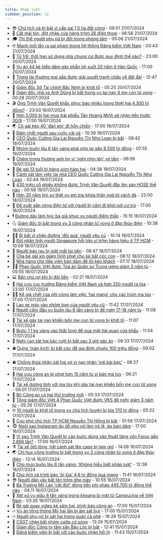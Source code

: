 ```yaml
---
title: Pháp luật
sidebar_position: 12
---
```


<!-- vnexpress-phap-luat:START -->
- 😎 [Chủ tịch xã bị bắt vì cấp sai 1,5 ha đất công](https://vnexpress.net/chu-tich-xa-bi-bat-vi-cap-sai-1-5-ha-dat-cong-4772562.html) - 08:51 21/07/2024
- 🥰 [Cắt mái tôn, đột nhập cửa hàng trộm 26 điện thoại](https://vnexpress.net/cat-mai-ton-dot-nhap-cua-hang-trom-26-dien-thoai-4772573.html) - 06:56 21/07/2024
- 🎓 [Thi thể người phụ nữ bị đốt trong phòng tắm](https://vnexpress.net/thi-the-nguoi-phu-nu-bi-dot-trong-phong-tam-4772558.html) - 05:06 21/07/2024
- 🤓 [Manh mối lần ra sai phạm trong hệ thống Đăng kiểm Việt Nam](https://vnexpress.net/manh-moi-lan-ra-sai-pham-trong-he-thong-dang-kiem-viet-nam-4772513.html) - 03:43 21/07/2024
- 🎊 [Từ 1/8, thời hạn sử dụng nhà chung cư được quy định thế nào?](https://vnexpress.net/tu-1-8-thoi-han-su-dung-nha-chung-cu-duoc-quy-dinh-the-nao-4772202.html) - 23:00 20/07/2024
- 🙉 [Vụ án 44 kẻ hiếp dâm gây phẫn nộ suốt 20 năm ở Hàn Quốc](https://vnexpress.net/vu-an-44-ke-hiep-dam-thieu-nu-gay-phan-no-suot-20-nam-4772194.html) - 17:00 20/07/2024
- 🤡 [Trọng tài thương mại sắp được giải quyết tranh chấp về đất đai](https://vnexpress.net/trong-tai-thuong-mai-sap-duoc-giai-quyet-tranh-chap-ve-dat-dai-4772442.html) - 12:47 20/07/2024
- 🗽 [Giám đốc Sở Tài chính Bắc Ninh bị khởi tố](https://vnexpress.net/giam-doc-so-tai-chinh-bac-ninh-bi-khoi-to-4772350.html) - 05:20 20/07/2024
- 🌋 [Giám đốc nhà xe Anh Dũng bị bắt trong vụ tai nạn 4 mẹ con tử vong](https://vnexpress.net/giam-doc-nha-xe-anh-dung-bi-bat-trong-vu-tai-nan-4-me-con-tu-vong-4772253.html) - 00:28 20/07/2024
- 🎬 [Ông Trịnh Văn Quyết khắc phục bao nhiêu trong thiệt hại 4.300 tỷ đồng?](https://vnexpress.net/ong-trinh-van-quyet-khac-phuc-bao-nhieu-trong-thiet-hai-4-300-ty-dong-4771996.html) - 23:00 19/07/2024
- 💯 [Hơn 5.000 bị hại mua trái phiếu Tân Hoàng Minh sẽ nhận tiền trước 30/9](https://vnexpress.net/hon-6-600-bi-hai-mua-trai-phieu-tan-hoang-minh-se-nhan-lai-tien-trong-thang-9-4770662.html) - 17:00 19/07/2024
- 🌏 [Cô gái kéo 40 &#39;đàn em&#39; đi hỗn chiến](https://vnexpress.net/co-gai-keo-40-dan-em-di-hon-chien-4772214.html) - 17:00 19/07/2024
- 🌊 [Đâm chết người sau cuộc cãi vã](https://vnexpress.net/an-mang-don-duong-lam-dong-4772187.html) - 10:39 19/07/2024
- 💂 [CEO Quốc Cường Gia Lai Nguyễn Thị Như Loan bị bắt](https://vnexpress.net/ba-nguyen-nhu-loan-bi-bat-4772045.html) - 08:42 19/07/2024
- 🎡 [Nhóm buôn lậu 6 tấn vàng phải nộp lại gần 8.500 tỷ đồng](https://vnexpress.net/nhom-buon-lau-6-tan-vang-phai-nop-lai-gan-8-500-ty-dong-4772087.html) - 07:55 19/07/2024
- 🫶 [Chém trọng thương anh họ vì &#39;nghi nhìn lén&#39; vợ tắm](https://vnexpress.net/chem-trong-thuong-anh-ho-vi-nghi-nhin-len-vo-tam-4772063.html) - 06:59 19/07/2024
- 🐲 [Bé gái 13 tuổi bị hàng xóm hãm hại](https://vnexpress.net/be-gai-13-tuoi-bi-hang-xom-ham-hai-4771896.html) - 04:38 19/07/2024
- 🚀 [Cảnh sát làm việc tại nhà CEO Quốc Cường Gia Lai Nguyễn Thị Như Loan](https://vnexpress.net/canh-sat-lam-viec-tai-nha-ceo-quoc-cuong-gia-lai-nguyen-thi-nhu-loan-4771806.html) - 02:44 19/07/2024
- 🎊 [430 triệu cổ phiếu khống được Trịnh Văn Quyết đẩy lên sàn HOSE thế nào](https://vnexpress.net/430-trieu-co-phieu-khong-duoc-trinh-van-quyet-day-len-san-hose-the-nao-4770573.html) - 00:58 19/07/2024
- 🤗 [Hơn 30 năm tìm sự thật vụ em trai khỏa thân ngã từ vách đá](https://vnexpress.net/hon-30-nam-truy-tim-su-that-vu-em-trai-nga-tu-vach-da-4771752.html) - 22:00 18/07/2024
- 🗽 [Đề xuất gắn vòng điện tử với người bị cấm đi khỏi nơi cư trú](https://vnexpress.net/de-xuat-gan-vong-dien-tu-voi-nguoi-bi-cam-di-khoi-noi-cu-tru-4771822.html) - 17:00 18/07/2024
- 🕴 [Đường dây làm học bạ giả phục vụ người điểm thấp](https://vnexpress.net/duong-day-lam-hoc-ba-gia-phuc-vu-nguoi-diem-thap-4771816.html) - 15:15 18/07/2024
- 🌜 [Giám đốc bị bắt trong vụ 3 công nhân tử vong ở đập thủy điện](https://vnexpress.net/giam-doc-bi-bat-trong-vu-3-cong-nhan-tu-vong-o-dap-thuy-dien-4771748.html) - 10:38 18/07/2024
- 🧑‍🏫 [Bị bắt vì chặn đường &#39;đòi quà&#39; người yêu cũ](https://vnexpress.net/bi-bat-vi-chan-duong-doi-qua-nguoi-yeu-cu-4771733.html) - 10:14 18/07/2024
- 🦩 [Đôi nhân tình người Singapore hối hận vì trộm hàng hiệu ở TP HCM](https://vnexpress.net/doi-nhan-tinh-nguoi-singapore-hoi-han-vi-trom-hang-hieu-o-tp-hcm-4771685.html) - 10:09 18/07/2024
- 💼 [Người bán rau bị giật mất túi tiền](https://video.vnexpress.net/nguoi-ban-rau-bi-giat-mat-tui-tien-4771582.html) - 08:47 18/07/2024
- 💫 [Cha bé gái xin giảm hình phạt cho kẻ bắt cóc con](https://vnexpress.net/cha-be-gai-xin-giam-hinh-phat-cho-ke-bat-coc-con-4771428.html) - 08:12 18/07/2024
- 🦅 [Nhà hàng cho tiếp viên bán dâm để lôi kéo khách](https://vnexpress.net/nha-hang-cho-tiep-vien-ban-dam-de-loi-keo-khach-4771600.html) - 07:17 18/07/2024
- 🧑‍💻 [Phan Quốc Việt được Tòa án Quân sự Trung ương giảm 3 năm tù](https://vnexpress.net/phan-quoc-viet-duoc-toa-an-quan-su-trung-uong-giam-3-nam-tu-4771405.html) - 05:55 18/07/2024
- 💻 [Bắn chủ nợ khi bị đòi tiền](https://vnexpress.net/ban-chu-no-khi-bi-doi-tien-4771434.html) - 02:21 18/07/2024
- 🤠 [Hai cựu cục trưởng Đăng kiểm Việt Nam và hơn 250 người ra tòa](https://vnexpress.net/hai-cuu-cuc-truong-dang-kiem-viet-nam-va-hon-250-nguoi-ra-toa-4770300-tong-thuat.html) - 23:00 17/07/2024
- 🧑‍🏫 [Kế giả chết của phi công làm việc &#39;hai mang&#39; cho các trùm ma túy](https://vnexpress.net/ke-gia-chet-cua-phi-cong-lam-viec-cho-trum-ma-tuy-4771301.html) - 17:00 17/07/2024
- 🌈 [Lao xe máy vào nhóm bạn của người yêu cũ](https://vnexpress.net/lao-xe-may-vao-nhom-ban-cua-nguoi-yeu-cu-4771328.html) - 11:42 17/07/2024
- 🌮 [Người cầm đầu vụ buôn lậu 6 tấn vàng bị đề nghị 17-18 năm tù](https://vnexpress.net/nguoi-cam-dau-vu-buon-lau-6-tan-vang-bi-de-nghi-17-18-nam-tu-4771284.html) - 11:08 17/07/2024
- 🐲 [Tài xế gây tai nạn khiến bốn mẹ con tử vong bị khởi tố](https://vnexpress.net/tai-xe-gay-tai-nan-khien-bon-me-con-tu-vong-bi-khoi-to-4771310.html) - 11:07 17/07/2024
- 🧰 [Buộc 1,1 kg vàng vào thắt lưng để qua mặt hải quan cửa khẩu](https://vnexpress.net/buoc-1-1-kg-vang-vao-that-lung-de-qua-mat-hai-quan-cua-khau-4771302.html) - 11:04 17/07/2024
- 💄 [Nghi can sát hại bác ruột bị bắt sau 3 giờ gây án](https://vnexpress.net/nghi-can-sat-hai-bac-ruot-bi-bat-sau-3-gio-gay-an-4771257.html) - 09:33 17/07/2024
- ⛽️ [Dựng &#39;màn kịch&#39; bị bắt cóc để gia đình chuộc 100 triệu đồng](https://vnexpress.net/dung-man-kich-bi-bat-coc-de-gia-dinh-chuoc-100-trieu-dong-4771180.html) - 09:02 17/07/2024
- ⛽️ [Chồng thừa nhận sát hại vợ vì nạn nhân &#39;mê bài bạc&#39;](https://vnexpress.net/chong-thua-nhan-sat-hai-vo-vi-nan-nhan-me-bai-bac-4771181.html) - 08:27 17/07/2024
- 💂 [Hai cựu công an bị phạt hơn 15 năm tù vì bán ma túy](https://vnexpress.net/hai-cuu-cong-an-bi-phat-hon-15-nam-tu-vi-ban-ma-tuy-4771115.html) - 06:21 17/07/2024
- 🤔 [Tài xế dương tính với ma túy khi gây tai nạn khiến bốn mẹ con tử vong](https://vnexpress.net/tai-xe-duong-tinh-voi-ma-tuy-khi-gay-tai-nan-khien-bon-me-con-tu-vong-4771112.html) - 06:01 17/07/2024
- 🧐 [Bộ Công an có hai thứ trưởng mới](https://vnexpress.net/bo-cong-an-co-hai-thu-truong-moi-4771101.html) - 05:33 17/07/2024
- 🎃 [Tổng giám đốc Việt Á Phan Quốc Việt được VKS đề nghị giảm 3 năm tù](https://vnexpress.net/bon-cuu-si-quan-quan-y-xin-giam-hinh-phat-trong-vu-an-lien-quan-viet-a-4770998.html) - 05:26 17/07/2024
- 🤓 [10 người bị khởi tố trong vụ chủ tịch huyện bị lừa 170 tỷ đồng](https://vnexpress.net/10-nguoi-bi-khoi-to-trong-vu-chu-tich-huyen-bi-lua-170-ty-dong-4771035.html) - 05:22 17/07/2024
- 💃 [Cựu phó chủ tịch TP HCM Nguyễn Thị Hồng bị bắt](https://vnexpress.net/cuu-pho-chu-tich-tp-hcm-nguyen-thi-hong-bi-bat-4770952.html) - 01:56 17/07/2024
- 🐵 [Ngôi sao Instagram dụ dỗ phụ nữ làm nô lệ, ép bán dâm](https://vnexpress.net/ngoi-sao-instagram-du-do-phu-nu-lam-no-le-ep-ban-dam-4770831.html) - 17:00 16/07/2024
- 🤖 [Vì sao Trịnh Văn Quyết bị cáo buộc dùng xảo thuật tăng vốn Faros gấp 2.866 lần?](https://vnexpress.net/vi-sao-trinh-van-quyet-bi-cao-buoc-dung-xao-thuat-tang-von-faros-gap-2-866-lan-4769229.html) - 17:00 16/07/2024
- ⚗️ [Tài xế ôtô tông, hất cảnh sát lên capo bị tạm giữ](https://vnexpress.net/tai-xe-oto-tong-hat-canh-sat-len-capo-bi-tam-giu-4770855.html) - 14:08 16/07/2024
- 🌏 [Chỉ huy công trường bị bắt trong vụ 3 công nhân tử vong ở đập thủy điện](https://vnexpress.net/chi-huy-cong-truong-bi-bat-trong-vu-3-cong-nhan-tu-vong-o-dap-thuy-dien-4770851.html) - 13:14 16/07/2024
- 🦆 [Chủ mưu buôn lậu 6 tấn vàng: &#39;Không hiểu biết pháp luật&#39;](https://vnexpress.net/chu-muu-buon-lau-6-tan-vang-khong-hieu-biet-phap-luat-4770821.html) - 12:38 16/07/2024
- 🐎 [Chủ tịch xã trình báo &#39;bị lừa&#39; 4,6 tỷ đồng qua mạng](https://vnexpress.net/chu-tich-xa-trinh-bao-bi-lua-4-6-ty-dong-qua-mang-4770822.html) - 11:41 16/07/2024
- 😎 [Người dân vây bắt tên trộm ghe máy](https://vnexpress.net/nguoi-dan-vay-bat-ten-trom-ghe-may-4770796.html) - 10:55 16/07/2024
- 💪 [Bà Trương Mỹ Lan &#39;cắt đứt&#39; dòng tiền phi pháp 445.700 tỷ đồng thế nào](https://vnexpress.net/ba-truong-my-lan-cat-dut-dong-tien-phi-phap-445-700-ty-dong-the-nao-4770332.html) - 04:11 16/07/2024
- 🤡 [Xét xử vụ giấu 6 tấn vàng trong khoang bí mật từ Campuchia về Việt Nam](https://vnexpress.net/xet-xu-vu-giau-6-tan-vang-trong-khoang-bi-mat-tu-campuchia-ve-viet-nam-4770501.html) - 03:26 16/07/2024
- 🌁 [Bé gái quay video kẻ xâm hại, trình báo công an](https://vnexpress.net/xam-hai-tinh-duc-tre-em-4770396.html) - 17:00 15/07/2024
- 🔥 [Vụ án tổng thống Mỹ hai lần bị ám sát hụt](https://vnexpress.net/tong-thong-my-tung-hai-lan-bi-am-sat-hut-4770341.html) - 17:00 15/07/2024
- 🔥 [Người phụ nữ bị sát hại trong quán cà phê](https://vnexpress.net/nguoi-phu-nu-bi-sat-hai-trong-quan-ca-phe-4770398.html) - 16:28 15/07/2024
- 👺 [CSGT chặn bắt nhóm cướp có súng](https://vnexpress.net/csgt-chan-bat-nhom-cuop-co-sung-4770374.html) - 13:29 15/07/2024
- 🎊 [Giám đốc Công ty tằm sắn Bảo Lộc bị bắt](https://vnexpress.net/sai-pham-dat-dai-lam-dong-4770376.html) - 12:41 15/07/2024
- 🎊 [Đăng kiểm viên bị bắt với cáo buộc nhận hối lộ](https://vnexpress.net/dang-kiem-vien-bi-bat-voi-cao-buoc-nhan-hoi-lo-4770293.html) - 11:43 15/07/2024<!-- vnexpress-phap-luat:END -->
